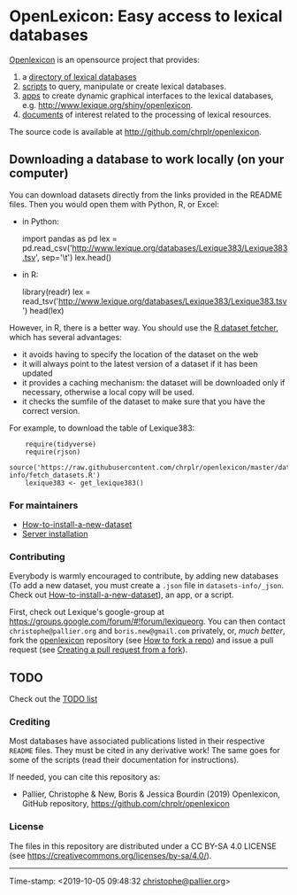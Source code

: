 # OpenLexicon: Easy access to lexical databases


[Openlexicon](http://chrplr.github.io/openlexicon) is an opensource project that provides:

1. a [directory of lexical databases](datasets-info/README.md)
2. [scripts](https://github.com/chrplr/openlexicon/tree/master/scripts) to query, manipulate or create lexical databases.
3. [apps](https://github.com/chrplr/openlexicon/tree/master/apps/) to create dynamic graphical interfaces to the lexical databases, e.g. <http://www.lexique.org/shiny/openlexicon>. 
4. [documents](https://github.com/chrplr/openlexicon/tree/master/documents/) of interest related to the processing of lexical resources. 

The source code is available at <http://github.com/chrplr/openlexicon>. 


## Downloading a database to work locally (on your computer)

You can download datasets directly from the links provided in the README files. Then you would open them with Python, R, or Excel:

* in Python:

    import pandas as pd
    lex = pd.read_csv('http://www.lexique.org/databases/Lexique383/Lexique383.tsv', sep='\t')
    lex.head()


* in R:

    library(readr)
    lex = read_tsv('http://www.lexique.org/databases/Lexique383/Lexique383.tsv')
    head(lex)
    

    
However, in R, there is a better way. You should use the [R dataset fetcher](https://raw.githubusercontent.com/chrplr/openlexicon/master/datasets-info/fetch_datasets.R), which has several advantages:
- it avoids having to specify the location of the dataset on the web
- it will always point to the latest version of a dataset if it has been updated
- it provides a caching mechanism: the dataset will be downloaded only if necessary, otherwise a local copy will be used.
- it checks the sumfile of the dataset to make sure that you have the correct version.

For example, to download the table of Lexique383:

```{r}
    require(tidyverse)
    require(rjson)
    source('https://raw.githubusercontent.com/chrplr/openlexicon/master/datasets-info/fetch_datasets.R')
    lexique383 <- get_lexique383()
```

### For maintainers ###




- [How-to-install-a-new-dataset](datasets-info/README-how-to-install-a-new-database.md)
- [Server installation](README-server-installation.md)


### Contributing ###

Everybody is warmly encouraged to contribute, by adding new databases (To add a new dataset, you must create a `.json` file in `datasets-info/_json`. Check out [How-to-install-a-new-dataset](datasets-info/README-how-to-install-a-new-database.md)), an app, or a script.

First, check out Lexique's google-group at <https://groups.google.com/forum/#!forum/lexiqueorg>.  You can then contact `christophe@pallier.org` and `boris.new@gmail.com` privately, or, _much better_, fork the 
[openlexicon](https://github.com/chrplr/openlexicon) repository (see [How to fork a repo](https://help.github.com/en/articles/fork-a-repo)) and issue a pull request (see [Creating a pull request from a fork](https://help.github.com/en/articles/creating-a-pull-request-from-a-fork)).

## TODO ##

Check out the [TODO list](TODO.md)

### Crediting ###

Most databases have associated publications listed in their respective `README`
files. They must be cited in any derivative work! The same goes for some of the
scripts (read their documentation for instructions).

If needed, you can cite this repository as:

* Pallier, Christophe & New, Boris &  Jessica Bourdin (2019) Openlexicon, GitHub repository, <https://github.com/chrplr/openlexicon>




### License ###

The files in this repository are distributed under a CC BY-SA 4.0 LICENSE (see
<https://creativecommons.org/licenses/by-sa/4.0/>).

---

Time-stamp: <2019-10-05 09:48:32 christophe@pallier.org>



